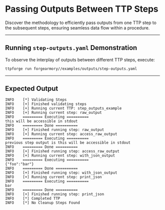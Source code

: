 # Passing Outputs Between TTP Steps

Discover the methodology to efficiently pass outputs from one TTP step
to the subsequent steps, ensuring seamless data flow within a procedure.

---

## Running `step-outputs.yaml` Demonstration

To observe the interplay of outputs between different TTP steps, execute:

```bash
ttpforge run forgearmory//examples/outputs/step-outputs.yaml
```

---

## Expected Output

```text
INFO    [*] Validating Steps
INFO    [+] Finished validating steps
INFO    [+] Running current TTP: step_outputs_example
INFO    [+] Running current step: raw_output
INFO    ========= Executing ==========
this will be accessible in stdout
INFO    ========= Done ==========
INFO    [+] Finished running step: raw_output
INFO    [+] Running current step: access_raw_output
INFO    ========= Executing ==========
previous step output is this will be accessible in stdout
INFO    ========= Done ==========
INFO    [+] Finished running step: access_raw_output
INFO    [+] Running current step: with_json_output
INFO    ========= Executing ==========
{"foo":"bar"}
INFO    ========= Done ==========
INFO    [+] Finished running step: with_json_output
INFO    [+] Running current step: print_json
INFO    ========= Executing ==========
bar
INFO    ========= Done ==========
INFO    [+] Finished running step: print_json
INFO    [*] Completed TTP
INFO    [*] No Cleanup Steps Found
```

